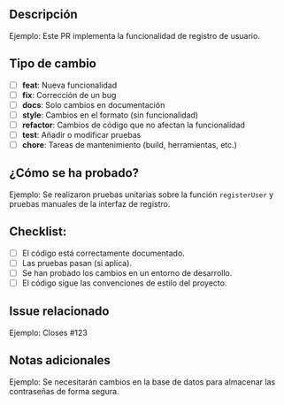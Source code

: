 ## Descripción
<!-- Explica brevemente qué hace este PR y cuál es su propósito. -->
Ejemplo: Este PR implementa la funcionalidad de registro de usuario.

## Tipo de cambio
<!-- Marca con una "x" el tipo de cambio que estás realizando -->
- [ ] **feat**: Nueva funcionalidad
- [ ] **fix**: Corrección de un bug
- [ ] **docs**: Solo cambios en documentación
- [ ] **style**: Cambios en el formato (sin funcionalidad)
- [ ] **refactor**: Cambios de código que no afectan la funcionalidad
- [ ] **test**: Añadir o modificar pruebas
- [ ] **chore**: Tareas de mantenimiento (build, herramientas, etc.)

## ¿Cómo se ha probado?
<!-- Describe cómo probaste los cambios realizados. -->
Ejemplo: Se realizaron pruebas unitarias sobre la función `registerUser` y pruebas manuales de la interfaz de registro.

## Checklist:
<!-- Asegúrate de que tu PR cumpla con los siguientes puntos antes de enviarlo -->
- [ ] El código está correctamente documentado.
- [ ] Las pruebas pasan (si aplica).
- [ ] Se han probado los cambios en un entorno de desarrollo.
- [ ] El código sigue las convenciones de estilo del proyecto.

## Issue relacionado
<!-- Si este PR resuelve un issue, inclúyelo aquí -->
Ejemplo: Closes #123

## Notas adicionales
<!-- Añade cualquier otra información que sea relevante -->
Ejemplo: Se necesitarán cambios en la base de datos para almacenar las contraseñas de forma segura.
